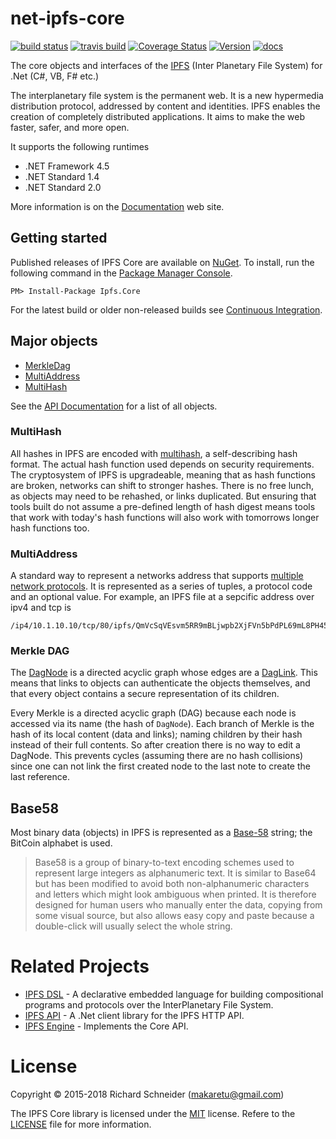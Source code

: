 # net-ipfs-core 

[![build status](https://ci.appveyor.com/api/projects/status/github/richardschneider/net-ipfs-core?branch=master&svg=true)](https://ci.appveyor.com/project/richardschneider/net-ipfs-core) 
[![travis build](https://travis-ci.org/richardschneider/net-ipfs-core.svg?branch=master)](https://travis-ci.org/richardschneider/net-ipfs-core)
[![Coverage Status](https://coveralls.io/repos/richardschneider/net-ipfs-core/badge.svg?branch=master&service=github)](https://coveralls.io/github/richardschneider/net-ipfs-core?branch=master)
[![Version](https://img.shields.io/nuget/v/Ipfs.Core.svg)](https://www.nuget.org/packages/Ipfs.Core)
[![docs](https://cdn.rawgit.com/richardschneider/net-ipfs-core/master/doc/images/docs-latest-green.svg)](https://richardschneider.github.io/net-ipfs-core)

The core objects and interfaces of the [IPFS](https://github.com/ipfs/ipfs) (Inter Planetary File System) for .Net (C#, VB, F# etc.)

The interplanetary file system is the permanent web. It is a new hypermedia distribution protocol, addressed by content and identities. IPFS enables the creation of completely distributed applications. It aims to make the web faster, safer, and more open.

It supports the following runtimes

- .NET Framework 4.5
- .NET Standard 1.4
- .NET Standard 2.0

More information is on the [Documentation](https://richardschneider.github.io/net-ipfs-core/) web site.

## Getting started

Published releases of IPFS Core are available on [NuGet](https://www.nuget.org/packages/ipfs.core/).  To install, run the following command in the [Package Manager Console](https://docs.nuget.org/docs/start-here/using-the-package-manager-console).

    PM> Install-Package Ipfs.Core
    
For the latest build or older non-released builds see [Continuous Integration](https://github.com/richardschneider/net-ipfs-core/wiki/Continuous-Integration).

## Major objects

- [MerkleDag](https://richardschneider.github.io/net-ipfs-core/api/Ipfs.DagNode.html)
- [MultiAddress](https://richardschneider.github.io/net-ipfs-core/api/Ipfs.MultiAddress.html)
- [MultiHash](https://richardschneider.github.io/net-ipfs-core/api/Ipfs.MultiHash.html)

See the [API Documentation](https://richardschneider.github.io/net-ipfs-core/api/Ipfs.html) for a list of all objects.

### MultiHash

All hashes in IPFS are encoded with [multihash](https://github.com/multiformats/multihash), a self-describing hash format. The actual hash function used depends on security requirements. The cryptosystem of IPFS is upgradeable, meaning that as hash functions are broken, networks can shift to stronger hashes. There is no free lunch, as objects may need to be rehashed, or links duplicated. But ensuring that tools built do not assume a pre-defined length of hash digest means tools that work with today's hash functions will also work with tomorrows longer hash functions too.

### MultiAddress

A standard way to represent a networks address that supports [multiple network protocols](https://github.com/multiformats/multiaddr). It is represented as a series of tuples, a protocol code and an optional value.  For example, an IPFS file at a sepcific address over ipv4 and tcp is 

    /ip4/10.1.10.10/tcp/80/ipfs/QmVcSqVEsvm5RR9mBLjwpb2XjFVn5bPdPL69mL8PH45pPC

### Merkle DAG

The [DagNode](https://richardschneider.github.io/net-ipfs-core/api/Ipfs.DagNode.html) is a directed acyclic graph whose edges are a 
[DagLink](https://richardschneider.github.io/net-ipfs-core/api/Ipfs.DagLink.html). This means that links to objects can authenticate 
the objects themselves, and that every object contains a secure 
representation of its children.

Every Merkle is a directed acyclic graph (DAG) because each node is accessed via its name (the hash of `DagNode`). Each branch of Merkle is the hash of its local content (data and links);  naming children by their hash instead of their full contents. So after creation there is no way to edit a DagNode. This prevents cycles (assuming there are no hash collisions) since one can not link the first created node to the last note to create the last reference.

## Base58

Most binary data (objects) in IPFS is represented as a [Base-58](https://en.wikipedia.org/wiki/Base58) string; the BitCoin alphabet is used.

> Base58 is a group of binary-to-text encoding schemes used to represent large integers as alphanumeric text. It is similar to Base64 but has been modified to avoid both non-alphanumeric characters and letters which might look ambiguous when printed. It is therefore designed for human users who manually enter the data, copying from some visual source, but also allows easy copy and paste because a double-click will usually select the whole string. 

# Related Projects

- [IPFS DSL](https://github.com/cloveekprojeqt/ipfs-dsl) - A declarative embedded language for building compositional programs and protocols over the InterPlanetary File System.
- [IPFS API](https://github.com/richardschneider/net-ipfs-api) - A .Net client library for the IPFS HTTP API.
- [IPFS Engine](https://github.com/richardschneider/net-ipfs-engine) - Implements the Core API.

# License
Copyright © 2015-2018 Richard Schneider (makaretu@gmail.com)

The IPFS Core library is licensed under the [MIT](http://www.opensource.org/licenses/mit-license.php "Read more about the MIT license form") license. Refere to the [LICENSE](https://github.com/richardschneider/net-ipfs-core/blob/master/LICENSE) file for more information.
